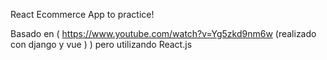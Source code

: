 React Ecommerce App to practice!

Basado en ( https://www.youtube.com/watch?v=Yg5zkd9nm6w (realizado con django y vue ) ) pero utilizando React.js
